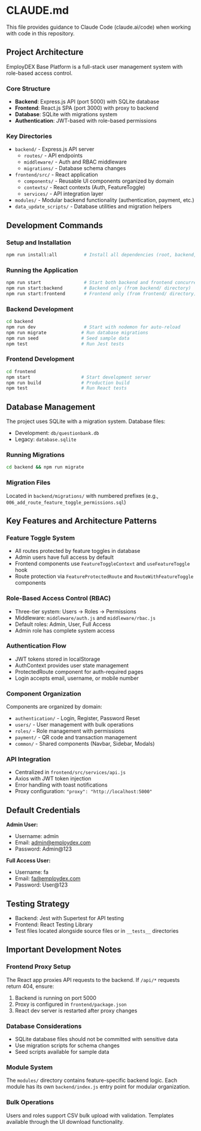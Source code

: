 # CLAUDE.md

This file provides guidance to Claude Code (claude.ai/code) when working with code in this repository.

## Project Architecture

EmployDEX Base Platform is a full-stack user management system with role-based access control.

### Core Structure
- **Backend**: Express.js API (port 5000) with SQLite database
- **Frontend**: React.js SPA (port 3000) with proxy to backend
- **Database**: SQLite with migrations system
- **Authentication**: JWT-based with role-based permissions

### Key Directories
- `backend/` - Express.js API server
  - `routes/` - API endpoints
  - `middleware/` - Auth and RBAC middleware
  - `migrations/` - Database schema changes
- `frontend/src/` - React application
  - `components/` - Reusable UI components organized by domain
  - `contexts/` - React contexts (Auth, FeatureToggle)
  - `services/` - API integration layer
- `modules/` - Modular backend functionality (authentication, payment, etc.)
- `data_update_scripts/` - Database utilities and migration helpers

## Development Commands

### Setup and Installation
```bash
npm run install:all          # Install all dependencies (root, backend, frontend)
```

### Running the Application
```bash
npm run start                # Start both backend and frontend concurrently
npm run start:backend        # Backend only (from backend/ directory)
npm run start:frontend       # Frontend only (from frontend/ directory)
```

### Backend Development
```bash
cd backend
npm run dev                  # Start with nodemon for auto-reload
npm run migrate             # Run database migrations
npm run seed                # Seed sample data
npm test                    # Run Jest tests
```

### Frontend Development
```bash
cd frontend
npm start                   # Start development server
npm run build               # Production build
npm test                    # Run React tests
```

## Database Management

The project uses SQLite with a migration system. Database files:
- Development: `db/questionbank.db`
- Legacy: `database.sqlite`

### Running Migrations
```bash
cd backend && npm run migrate
```

### Migration Files
Located in `backend/migrations/` with numbered prefixes (e.g., `006_add_route_feature_toggle_permissions.sql`)

## Key Features and Architecture Patterns

### Feature Toggle System
- All routes protected by feature toggles in database
- Admin users have full access by default
- Frontend components use `FeatureToggleContext` and `useFeatureToggle` hook
- Route protection via `FeatureProtectedRoute` and `RouteWithFeatureToggle` components

### Role-Based Access Control (RBAC)
- Three-tier system: Users → Roles → Permissions
- Middleware: `middleware/auth.js` and `middleware/rbac.js`
- Default roles: Admin, User, Full Access
- Admin role has complete system access

### Authentication Flow
- JWT tokens stored in localStorage
- AuthContext provides user state management
- ProtectedRoute component for auth-required pages
- Login accepts email, username, or mobile number

### Component Organization
Components are organized by domain:
- `authentication/` - Login, Register, Password Reset
- `users/` - User management with bulk operations
- `roles/` - Role management with permissions
- `payment/` - QR code and transaction management
- `common/` - Shared components (Navbar, Sidebar, Modals)

### API Integration
- Centralized in `frontend/src/services/api.js`
- Axios with JWT token injection
- Error handling with toast notifications
- Proxy configuration: `"proxy": "http://localhost:5000"`

## Default Credentials

**Admin User:**
- Username: admin
- Email: admin@employdex.com  
- Password: Admin@123

**Full Access User:**
- Username: fa
- Email: fa@employdex.com
- Password: User@123

## Testing Strategy

- Backend: Jest with Supertest for API testing
- Frontend: React Testing Library
- Test files located alongside source files or in `__tests__` directories

## Important Development Notes

### Frontend Proxy Setup
The React app proxies API requests to the backend. If `/api/*` requests return 404, ensure:
1. Backend is running on port 5000
2. Proxy is configured in `frontend/package.json`
3. React dev server is restarted after proxy changes

### Database Considerations
- SQLite database files should not be committed with sensitive data
- Use migration scripts for schema changes
- Seed scripts available for sample data

### Module System
The `modules/` directory contains feature-specific backend logic. Each module has its own `backend/index.js` entry point for modular organization.

### Bulk Operations
Users and roles support CSV bulk upload with validation. Templates available through the UI download functionality.